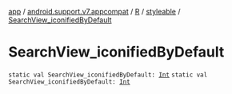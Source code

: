 [app](../../../index.md) / [android.support.v7.appcompat](../../index.md) / [R](../index.md) / [styleable](index.md) / [SearchView_iconifiedByDefault](./-search-view_iconified-by-default.md)

# SearchView_iconifiedByDefault

`static val SearchView_iconifiedByDefault: `[`Int`](https://kotlinlang.org/api/latest/jvm/stdlib/kotlin/-int/index.html)
`static val SearchView_iconifiedByDefault: `[`Int`](https://kotlinlang.org/api/latest/jvm/stdlib/kotlin/-int/index.html)